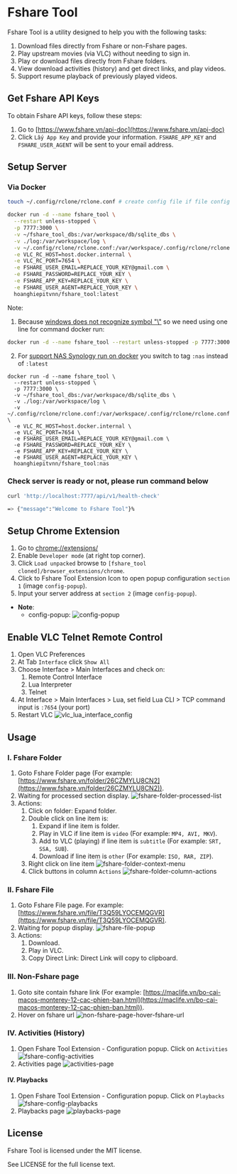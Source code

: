 # Fshare Tool

Fshare Tool is a utility designed to help you with the following tasks:

1. Download files directly from Fshare or non-Fshare pages.
2. Play upstream movies (via VLC) without needing to sign in.
3. Play or download files directly from Fshare folders.
4. View download activities (history) and get direct links, and play videos.
5. Support resume playback of previously played videos.

## Get Fshare API Keys

To obtain Fshare API keys, follow these steps:

1. Go to [https://www.fshare.vn/api-doc](https://www.fshare.vn/api-doc)
2. Click `Lấy App Key` and provide your information. `FSHARE_APP_KEY` and `FSHARE_USER_AGENT` will be sent to your email address.

## Setup Server

### Via Docker

```bash
touch ~/.config/rclone/rclone.conf # create config file if file config does not existed
```

```bash
docker run -d --name fshare_tool \
  --restart unless-stopped \
  -p 7777:3000 \
  -v ~/fshare_tool_dbs:/var/workspace/db/sqlite_dbs \
  -v ./log:/var/workspace/log \
  -v ~/.config/rclone/rclone.conf:/var/workspace/.config/rclone/rclone.conf \
  -e VLC_RC_HOST=host.docker.internal \
  -e VLC_RC_PORT=7654 \
  -e FSHARE_USER_EMAIL=REPLACE_YOUR_KEY@gmail.com \
  -e FSHARE_PASSWORD=REPLACE_YOUR_KEY \
  -e FSHARE_APP_KEY=REPLACE_YOUR_KEY \
  -e FSHARE_USER_AGENT=REPLACE_YOUR_KEY \
  hoanghiepitvnn/fshare_tool:latest
```

Note:
1. Because [windows does not recognize symbol "\\"](https://github.com/dhhiep/fshare_tool/issues/1) so we need using one line for command docker run:
```bash
docker run -d --name fshare_tool --restart unless-stopped -p 7777:3000 -v ~/fshare_tool_dbs:/var/workspace/db/sqlite_dbs -v ./log:/var/workspace/log -v ~/.config/rclone/rclone.conf:/var/workspace/.config/rclone/rclone.conf -e VLC_RC_HOST=host.docker.internal -e VLC_RC_PORT=7654 -e FSHARE_USER_EMAIL=REPLACE_YOUR_KEY@gmail.com -e FSHARE_PASSWORD=REPLACE_YOUR_KEY -e FSHARE_APP_KEY=REPLACE_YOUR_KEY -e FSHARE_USER_AGENT=REPLACE_YOUR_KEY hoanghiepitvnn/fshare_tool:latest
```

2. For [support NAS Synology run on docker](https://github.com/dhhiep/fshare_tool/issues/7) you switch to tag `:nas` instead of `:latest`
```
docker run -d --name fshare_tool \
  --restart unless-stopped \
  -p 7777:3000 \
  -v ~/fshare_tool_dbs:/var/workspace/db/sqlite_dbs \
  -v ./log:/var/workspace/log \
  -v ~/.config/rclone/rclone.conf:/var/workspace/.config/rclone/rclone.conf \
  -e VLC_RC_HOST=host.docker.internal \
  -e VLC_RC_PORT=7654 \
  -e FSHARE_USER_EMAIL=REPLACE_YOUR_KEY@gmail.com \
  -e FSHARE_PASSWORD=REPLACE_YOUR_KEY \
  -e FSHARE_APP_KEY=REPLACE_YOUR_KEY \
  -e FSHARE_USER_AGENT=REPLACE_YOUR_KEY \
  hoanghiepitvnn/fshare_tool:nas
```

### Check server is ready or not, please run command below

```bash
curl 'http://localhost:7777/api/v1/health-check'

=> {"message":"Welcome to Fshare Tool"}%
```

## Setup Chrome Extension

1. Go to [chrome://extensions/](chrome://extensions/)
2. Enable `Developer mode` (at right top corner).
3. Click `Load unpacked` browse to `[fshare_tool cloned]/browser_extensions/chrome`.
4. Click to Fshare Tool Extension Icon to open popup configuration `section 1` (image `config-popup`).
5. Input your server address at `section 2` (image `config-popup`).

+ **Note**:
  + config-popup: ![config-popup](/public/docs/config-popup.jpg)

## Enable VLC Telnet Remote Control

1. Open VLC Preferences
2. At Tab `Interface` click `Show All`
3. Choose Interface > Main Interfaces and check on:
   1. Remote Control Interface
   2. Lua Interpreter
   3. Telnet
4. At Interface > Main Interfaces > Lua, set field Lua CLI > TCP command input is `:7654` (your port)
5. Restart VLC
  ![vlc_lua_interface_config](/public/docs/vlc_lua_interface_config.jpg)

## Usage

### I. Fshare Folder

1. Goto Fshare Folder page (For example: [https://www.fshare.vn/folder/26CZMYLU8CN2](https://www.fshare.vn/folder/26CZMYLU8CN2)).
2. Waiting for processed section display.
![fshare-folder-processed-list](/public/docs/fshare-folder-processed-list.jpg)
3. Actions:
     1. Click on folder: Expand folder.
     2. Double click on line item is:
         1. Expand if line item is folder.
         2. Play in VLC if line item is `video` (For example: `MP4, AVI, MKV`).
         3. Add to VLC (playing) if line item is `subtitle` (For example: `SRT, SSA, SUB`).
         4. Download if line item is `other` (For example: `ISO, RAR, ZIP`).
     3. Right click on line item
      ![fshare-folder-context-menu](/public/docs/fshare-folder-context-menu.jpg)
     4. Click buttons in column `Actions`
      ![fshare-folder-column-actions](/public/docs/fshare-folder-column-actions.jpg)

### II. Fshare File

  1. Goto Fshare File page. For example: [https://www.fshare.vn/file/T3Q59LYOCEMQGVR](https://www.fshare.vn/file/T3Q59LYOCEMQGVR).
  2. Waiting for popup display.
   ![fshare-file-popup](/public/docs/fshare-file-popup.jpg)
  3. Actions:
      1. Download.
      2. Play in VLC.
      3. Copy Direct Link: Direct Link will copy to clipboard.

### III. Non-Fshare page

  1. Goto site contain fshare link (For example: [https://maclife.vn/bo-cai-macos-monterey-12-cac-phien-ban.html](https://maclife.vn/bo-cai-macos-monterey-12-cac-phien-ban.html)).
  2. Hover on fshare url
  ![non-fshare-page-hover-fshare-url](/public/docs/non-fshare-page-hover-fshare-url.jpg)

### IV. Activities (History)

1. Open Fshare Tool Extension - Configuration popup. Click on `Activities`
![fshare-config-activities](/public/docs/fshare-config-activities.jpg)
2. Activities page
![activities-page](/public/docs/activities-page.jpg)

#### IV. Playbacks

1. Open Fshare Tool Extension - Configuration popup. Click on `Playbacks`
![fshare-config-playbacks](/public/docs/fshare-config-playbacks.jpg)
2. Playbacks page
![playbacks-page](/public/docs/playbacks-page.jpg)

## License

Fshare Tool is licensed under the MIT license.

See LICENSE for the full license text.
